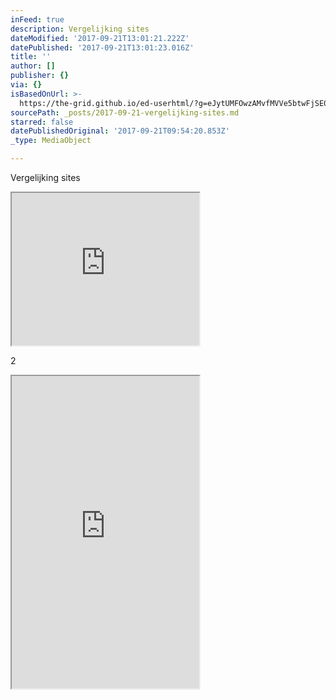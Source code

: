 ```yaml
---
inFeed: true
description: Vergelijking sites
dateModified: '2017-09-21T13:01:21.222Z'
datePublished: '2017-09-21T13:01:23.016Z'
title: ''
author: []
publisher: {}
via: {}
isBasedOnUrl: >-
  https://the-grid.github.io/ed-userhtml/?g=eJytUMFOwzAMvfMVVe5btwFjSE0lxjSJOz_gpd7mNU2K4xb693isQ3DjgJRD7Pf83rOL5JhayWRo0RrBD8lP0MOla7LEzpo8r7BHH1vkNIX9njyBYMvxwNA0MMUuT7Fjh4pgyk_63jrkYeKVlmR6SqYs8otkWXgKdcborUkyKP-IqEY__F1KJjsy7v_kDF41KMzzL7Xpebgs_mepb-kDBmTwvxfJboqK-sx5SMmaCigNLoanywxieI5BQH9ssgoEJg1WBC8baxar5Ww5G7up21FlzVi14Go4aGYKghxQpN-hKoYR99SQWDO_H2tNrTy1H8ZGT_huTYjcAPixF7lCtobx0HnglsnhiIATihrUR8W324fF7BprB4ncCNzePa426-tI1SMLpbOi3udK70RieNVDW7PGmk61RtZT6YHKT0bi2Y0
sourcePath: _posts/2017-09-21-vergelijking-sites.md
starred: false
datePublishedOriginal: '2017-09-21T09:54:20.853Z'
_type: MediaObject

---
```

Vergelijking sites

<iframe src="https://the-grid.github.io/ed-userhtml/?g=eJytUk2P0zAQvedXGN_bpAssCzSR2C0rcYLDXvY4tafJtI4d7Em2EeK_M01SBDcOWJbseW_mzYdm-2r39eHp-dtn1XDrqmy7PPtgxyoTE8GKmc-vpUH9yJScFs6rF7LcfFCbt0XRnT9OcINUNyzYBAmQ_ZTgxKNDUUkmUseKxw5LzXjm_AgDzKhWKZpS57nFAV3oMKY1HA7kCBi7GOoIbQtr7PMU-mhQGEz5Ue73HuO4cuKWeH1MupKEk2S1deRPKqIr9VRCahAl0R_5TUpaNREP_5QZnGiQ38wNrS_B1X9q6rd0jR4juL8bUdn2MnrjIKVSW6A0muA_zTGI_iF4BvlFrSwwrFq0BF92pb65uy1uiwVN_Z5sqRerA3OCWmomzxg9Mg97FEW_8I5a4lJvrtFStfhJ-nEBBsKXUvsQWwC3YCFajKWOWPcOYhfJ4MKAYQpSqAvCPz6-uymuwntIZBbi9Zv3d7v7a4gdMDKli6LM5-reMwf_JIMu9T2e6HiSkmVUMqDLos6LKws77fEvRyr84Q" height="244" style=""></iframe>

2

<iframe src="https://the-grid.github.io/ed-userhtml/?g=eJytUMFOwzAMvfMVVe5btwFjSE0lxjSJOz_gpd7mNU2K4xb693isQ3DjgJRD7Pf83rOL5JhayWRo0RrBD8lP0MOla7LEzpo8r7BHH1vkNIX9njyBYMvxwNA0MMUuT7Fjh4pgyk_63jrkYeKVlmR6SqYs8otkWXgKdcborUkyKP-IqEY__F1KJjsy7v_kDF41KMzzL7Xpebgs_mepb-kDBmTwvxfJboqK-sx5SMmaCigNLoanywxieI5BQH9ssgoEJg1WBC8baxar5Ww5G7up21FlzVi14Go4aGYKghxQpN-hKoYR99SQWDO_H2tNrTy1H8ZGT_huTYjcAPixF7lCtobx0HnglsnhiIATihrUR8W324fF7BprB4ncCNzePa426-tI1SMLpbOi3udK70RieNVDW7PGmk61RtZT6YHKT0bi2Y0" height="500" style=""></iframe>